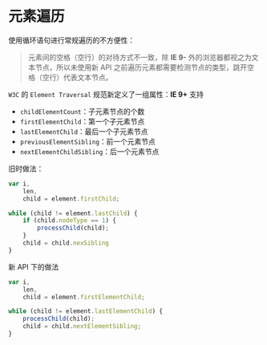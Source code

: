 # 元素遍历
使用循环语句进行常规遍历的不方便性：
>元素间的空格（空行）的对待方式不一致，除 **IE 9-** 外的浏览器都视之为文本节点，所以未使用新 API 之前遍历元素都需要检测节点的类型，跳开空格（空行）代表文本节点。

`W3C` 的 `Element Traversal` 规范新定义了一组属性：**IE 9+** 支持

* `childElementCount`：子元素节点的个数
* `firstElementChild`：第一个子元素节点
* `lastElementChild`：最后一个子元素节点
* `previousElementSibling`：前一个元素节点
* `nextElementChildSibling`：后一个元素节点

旧时做法：
```javascript
var i,
    len,
    child = element.firstChild;

while (child != element.lastChild) {
    if (child.nodeType == 1) {
        processChild(child);
    }
    child = child.nexSibling
}
```

新 API 下的做法
```javascript
var i,
    len,
    child = element.firstElementChild;

while (child != element.lastElementChild) {
    processChild(child);
    child = child.nextElementSibling;
}
```

